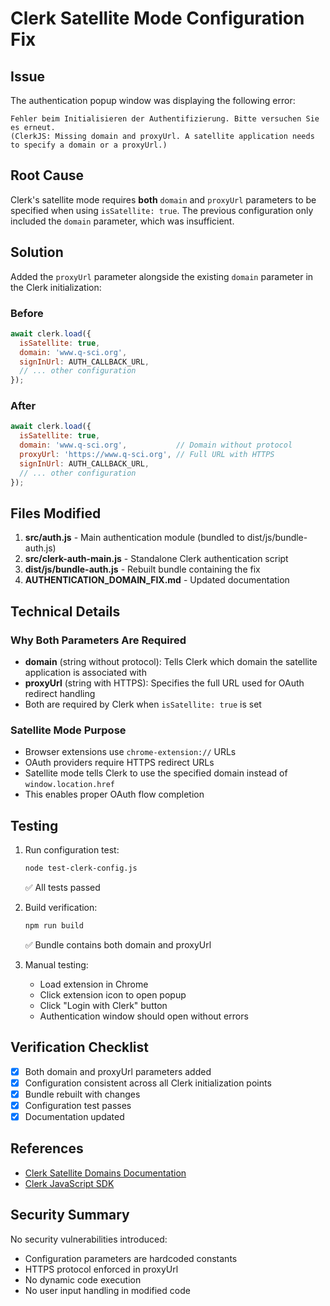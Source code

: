 # Clerk Satellite Mode Configuration Fix

## Issue
The authentication popup window was displaying the following error:
```
Fehler beim Initialisieren der Authentifizierung. Bitte versuchen Sie es erneut.
(ClerkJS: Missing domain and proxyUrl. A satellite application needs to specify a domain or a proxyUrl.)
```

## Root Cause
Clerk's satellite mode requires **both** `domain` and `proxyUrl` parameters to be specified when using `isSatellite: true`. The previous configuration only included the `domain` parameter, which was insufficient.

## Solution
Added the `proxyUrl` parameter alongside the existing `domain` parameter in the Clerk initialization:

### Before
```javascript
await clerk.load({
  isSatellite: true,
  domain: 'www.q-sci.org',
  signInUrl: AUTH_CALLBACK_URL,
  // ... other configuration
});
```

### After
```javascript
await clerk.load({
  isSatellite: true,
  domain: 'www.q-sci.org',           // Domain without protocol
  proxyUrl: 'https://www.q-sci.org', // Full URL with HTTPS
  signInUrl: AUTH_CALLBACK_URL,
  // ... other configuration
});
```

## Files Modified
1. **src/auth.js** - Main authentication module (bundled to dist/js/bundle-auth.js)
2. **src/clerk-auth-main.js** - Standalone Clerk authentication script
3. **dist/js/bundle-auth.js** - Rebuilt bundle containing the fix
4. **AUTHENTICATION_DOMAIN_FIX.md** - Updated documentation

## Technical Details

### Why Both Parameters Are Required
- **domain** (string without protocol): Tells Clerk which domain the satellite application is associated with
- **proxyUrl** (string with HTTPS): Specifies the full URL used for OAuth redirect handling
- Both are required by Clerk when `isSatellite: true` is set

### Satellite Mode Purpose
- Browser extensions use `chrome-extension://` URLs
- OAuth providers require HTTPS redirect URLs
- Satellite mode tells Clerk to use the specified domain instead of `window.location.href`
- This enables proper OAuth flow completion

## Testing
1. Run configuration test:
   ```bash
   node test-clerk-config.js
   ```
   ✅ All tests passed

2. Build verification:
   ```bash
   npm run build
   ```
   ✅ Bundle contains both domain and proxyUrl

3. Manual testing:
   - Load extension in Chrome
   - Click extension icon to open popup
   - Click "Login with Clerk" button
   - Authentication window should open without errors

## Verification Checklist
- [x] Both domain and proxyUrl parameters added
- [x] Configuration consistent across all Clerk initialization points
- [x] Bundle rebuilt with changes
- [x] Configuration test passes
- [x] Documentation updated

## References
- [Clerk Satellite Domains Documentation](https://clerk.com/docs/deployments/satellite-domains)
- [Clerk JavaScript SDK](https://clerk.com/docs/references/javascript/overview)

## Security Summary
No security vulnerabilities introduced:
- Configuration parameters are hardcoded constants
- HTTPS protocol enforced in proxyUrl
- No dynamic code execution
- No user input handling in modified code
